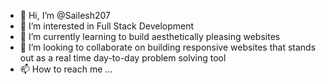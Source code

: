- 👋 Hi, I’m @Sailesh207 
- 👀 I’m interested in Full Stack Development 
- 🌱 I’m currently learning to build aesthetically pleasing websites
- 💞️ I’m looking to collaborate on building responsive websites that stands out as a real time day-to-day problem solving tool
- 📫 How to reach me ...

<!---
Sailesh207/Sailesh207 is a ✨ special ✨ repository because its `README.md` (this file) appears on your GitHub profile.
You can click the Preview link to take a look at your changes.
--->
